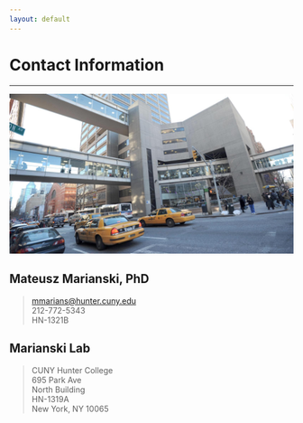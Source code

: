 ```yaml
---
layout: default
---
```


# Contact Information
---

<img src="/assets/img/CUNYHunter.jpg" alt="drawing" width="800" class="left"/>

## Mateusz Marianski, PhD
> mmarians@hunter.cuny.edu  
> 212-772-5343  
> HN-1321B  

## Marianski Lab
> CUNY Hunter College  
> 695 Park Ave  
> North Building  
> HN-1319A  
> New York, NY 10065  
